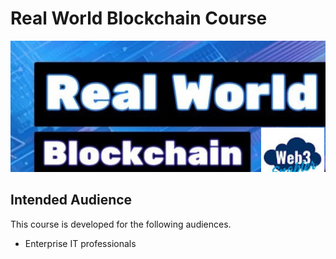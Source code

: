 # Real World Blockchain Course

![](assets/images/real-world-blockchain.png)


## Intended Audience

This course is developed for the following audiences.
* Enterprise IT professionals  
